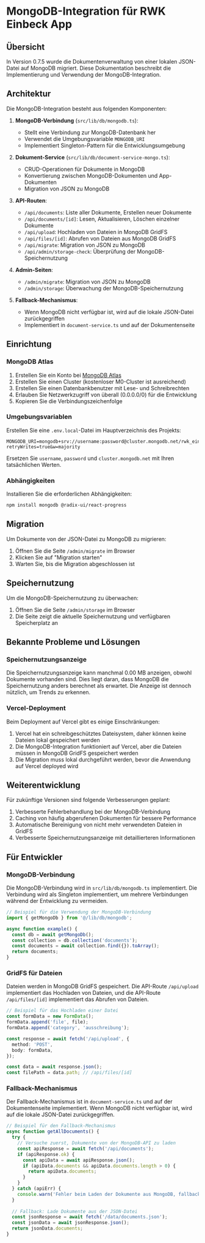 # MongoDB-Integration für RWK Einbeck App

## Übersicht

In Version 0.7.5 wurde die Dokumentenverwaltung von einer lokalen JSON-Datei auf MongoDB migriert. Diese Dokumentation beschreibt die Implementierung und Verwendung der MongoDB-Integration.

## Architektur

Die MongoDB-Integration besteht aus folgenden Komponenten:

1. **MongoDB-Verbindung** (`src/lib/db/mongodb.ts`):
   - Stellt eine Verbindung zur MongoDB-Datenbank her
   - Verwendet die Umgebungsvariable `MONGODB_URI`
   - Implementiert Singleton-Pattern für die Entwicklungsumgebung

2. **Dokument-Service** (`src/lib/db/document-service-mongo.ts`):
   - CRUD-Operationen für Dokumente in MongoDB
   - Konvertierung zwischen MongoDB-Dokumenten und App-Dokumenten
   - Migration von JSON zu MongoDB

3. **API-Routen**:
   - `/api/documents`: Liste aller Dokumente, Erstellen neuer Dokumente
   - `/api/documents/[id]`: Lesen, Aktualisieren, Löschen einzelner Dokumente
   - `/api/upload`: Hochladen von Dateien in MongoDB GridFS
   - `/api/files/[id]`: Abrufen von Dateien aus MongoDB GridFS
   - `/api/migrate`: Migration von JSON zu MongoDB
   - `/api/admin/storage-check`: Überprüfung der MongoDB-Speichernutzung

4. **Admin-Seiten**:
   - `/admin/migrate`: Migration von JSON zu MongoDB
   - `/admin/storage`: Überwachung der MongoDB-Speichernutzung

5. **Fallback-Mechanismus**:
   - Wenn MongoDB nicht verfügbar ist, wird auf die lokale JSON-Datei zurückgegriffen
   - Implementiert in `document-service.ts` und auf der Dokumentenseite

## Einrichtung

### MongoDB Atlas

1. Erstellen Sie ein Konto bei [MongoDB Atlas](https://www.mongodb.com/cloud/atlas)
2. Erstellen Sie einen Cluster (kostenloser M0-Cluster ist ausreichend)
3. Erstellen Sie einen Datenbankbenutzer mit Lese- und Schreibrechten
4. Erlauben Sie Netzwerkzugriff von überall (0.0.0.0/0) für die Entwicklung
5. Kopieren Sie die Verbindungszeichenfolge

### Umgebungsvariablen

Erstellen Sie eine `.env.local`-Datei im Hauptverzeichnis des Projekts:

```
MONGODB_URI=mongodb+srv://username:password@cluster.mongodb.net/rwk_einbeck?retryWrites=true&w=majority
```

Ersetzen Sie `username`, `password` und `cluster.mongodb.net` mit Ihren tatsächlichen Werten.

### Abhängigkeiten

Installieren Sie die erforderlichen Abhängigkeiten:

```bash
npm install mongodb @radix-ui/react-progress
```

## Migration

Um Dokumente von der JSON-Datei zu MongoDB zu migrieren:

1. Öffnen Sie die Seite `/admin/migrate` im Browser
2. Klicken Sie auf "Migration starten"
3. Warten Sie, bis die Migration abgeschlossen ist

## Speichernutzung

Um die MongoDB-Speichernutzung zu überwachen:

1. Öffnen Sie die Seite `/admin/storage` im Browser
2. Die Seite zeigt die aktuelle Speichernutzung und verfügbaren Speicherplatz an

## Bekannte Probleme und Lösungen

### Speichernutzungsanzeige

Die Speichernutzungsanzeige kann manchmal 0.00 MB anzeigen, obwohl Dokumente vorhanden sind. Dies liegt daran, dass MongoDB die Speichernutzung anders berechnet als erwartet. Die Anzeige ist dennoch nützlich, um Trends zu erkennen.

### Vercel-Deployment

Beim Deployment auf Vercel gibt es einige Einschränkungen:

1. Vercel hat ein schreibgeschütztes Dateisystem, daher können keine Dateien lokal gespeichert werden
2. Die MongoDB-Integration funktioniert auf Vercel, aber die Dateien müssen in MongoDB GridFS gespeichert werden
3. Die Migration muss lokal durchgeführt werden, bevor die Anwendung auf Vercel deployed wird

## Weiterentwicklung

Für zukünftige Versionen sind folgende Verbesserungen geplant:

1. Verbesserte Fehlerbehandlung bei der MongoDB-Verbindung
2. Caching von häufig abgerufenen Dokumenten für bessere Performance
3. Automatische Bereinigung von nicht mehr verwendeten Dateien in GridFS
4. Verbesserte Speichernutzungsanzeige mit detaillierteren Informationen

## Für Entwickler

### MongoDB-Verbindung

Die MongoDB-Verbindung wird in `src/lib/db/mongodb.ts` implementiert. Die Verbindung wird als Singleton implementiert, um mehrere Verbindungen während der Entwicklung zu vermeiden.

```typescript
// Beispiel für die Verwendung der MongoDB-Verbindung
import { getMongoDb } from '@/lib/db/mongodb';

async function example() {
  const db = await getMongoDb();
  const collection = db.collection('documents');
  const documents = await collection.find({}).toArray();
  return documents;
}
```

### GridFS für Dateien

Dateien werden in MongoDB GridFS gespeichert. Die API-Route `/api/upload` implementiert das Hochladen von Dateien, und die API-Route `/api/files/[id]` implementiert das Abrufen von Dateien.

```typescript
// Beispiel für das Hochladen einer Datei
const formData = new FormData();
formData.append('file', file);
formData.append('category', 'ausschreibung');

const response = await fetch('/api/upload', {
  method: 'POST',
  body: formData,
});

const data = await response.json();
const filePath = data.path; // /api/files/[id]
```

### Fallback-Mechanismus

Der Fallback-Mechanismus ist in `document-service.ts` und auf der Dokumentenseite implementiert. Wenn MongoDB nicht verfügbar ist, wird auf die lokale JSON-Datei zurückgegriffen.

```typescript
// Beispiel für den Fallback-Mechanismus
async function getAllDocuments() {
  try {
    // Versuche zuerst, Dokumente von der MongoDB-API zu laden
    const apiResponse = await fetch('/api/documents');
    if (apiResponse.ok) {
      const apiData = await apiResponse.json();
      if (apiData.documents && apiData.documents.length > 0) {
        return apiData.documents;
      }
    }
  } catch (apiErr) {
    console.warn('Fehler beim Laden der Dokumente aus MongoDB, fallback zu JSON:', apiErr);
  }
  
  // Fallback: Lade Dokumente aus der JSON-Datei
  const jsonResponse = await fetch('/data/documents.json');
  const jsonData = await jsonResponse.json();
  return jsonData.documents;
}
```